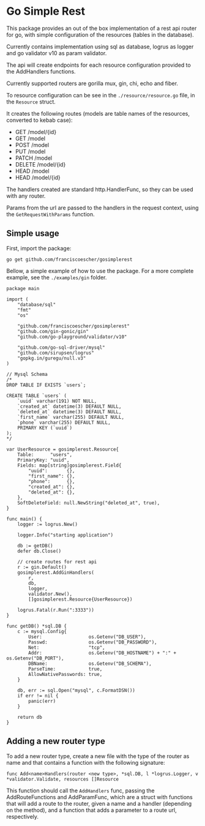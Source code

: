 # Go Simple Rest

This package provides an out of the box implementation of a rest api router for go, with simple configuration of the resources (tables in the database).

Currently contains implementation using sql as database, logrus as logger and go validator v10 as param validator.

The api will create endpoints for each resource configuration provided to the Add<Router>Handlers functions.

Currently supported routers are gorilla mux, gin, chi, echo and fiber.

To resource configuration can be see in the `./resource/resource.go` file, in the `Resource` struct.

It creates the following routes (models are table names of the resources, converted to kebab case):
- GET /model/{id}
- GET /model
- POST /model
- PUT /model
- PATCH /model
- DELETE /model/{id}
- HEAD /model
- HEAD /model/{id}
  
The handlers created are standard http.HandlerFunc, so they can be used with any router.

Params from the url are passed to the handlers in the request context, using the `GetRequestWithParams` function.

## Simple usage

First, import the package:

`go get github.com/franciscoescher/gosimplerest`

Bellow, a simple example of how to use the package. For a more complete example, see the `./examples/gin` folder.

```
package main

import (
	"database/sql"
	"fmt"
	"os"

	"github.com/franciscoescher/gosimplerest"
	"github.com/gin-gonic/gin"
	"github.com/go-playground/validator/v10"

	"github.com/go-sql-driver/mysql"
	"github.com/sirupsen/logrus"
	"gopkg.in/guregu/null.v3"
)

// Mysql Schema
/*
DROP TABLE IF EXISTS `users`;

CREATE TABLE `users` (
	`uuid` varchar(191) NOT NULL,
	`created_at` datetime(3) DEFAULT NULL,
	`deleted_at` datetime(3) DEFAULT NULL,
	`first_name` varchar(255) DEFAULT NULL,
	`phone` varchar(255) DEFAULT NULL,
	PRIMARY KEY (`uuid`)
);
*/

var UserResource = gosimplerest.Resource{
	Table:      "users",
	PrimaryKey: "uuid",
	Fields: map[string]gosimplerest.Field{
		"uuid":       {},
		"first_name": {},
		"phone":      {},
		"created_at": {},
		"deleted_at": {},
	},
	SoftDeleteField: null.NewString("deleted_at", true),
}

func main() {
	logger := logrus.New()

	logger.Info("starting application")

	db := getDB()
	defer db.Close()

	// create routes for rest api
	r := gin.Default()
	gosimplerest.AddGinHandlers(
		r,
		db,
		logger,
		validator.New(),
		[]gosimplerest.Resource{UserResource})

	logrus.Fatal(r.Run(":3333"))
}

func getDB() *sql.DB {
	c := mysql.Config{
		User:                 os.Getenv("DB_USER"),
		Passwd:               os.Getenv("DB_PASSWORD"),
		Net:                  "tcp",
		Addr:                 os.Getenv("DB_HOSTNAME") + ":" + os.Getenv("DB_PORT"),
		DBName:               os.Getenv("DB_SCHEMA"),
		ParseTime:            true,
		AllowNativePasswords: true,
	}

	db, err := sql.Open("mysql", c.FormatDSN())
	if err != nil {
		panic(err)
	}

	return db
}
```

## Adding a new router type

To add a new router type, create a new file with the type of the router as name and that contains a function with the following signature:

`func Add<name>Handlers(router <new type>, *sql.DB, l *logrus.Logger, v *validator.Validate, resources []Resource`

This function should call the `AddHandlers` func, passing the AddRouteFunctions and AddParamFunc, which are a struct with functions that will add a route to the router, given a name and a handler (depending on the method), and a function that adds a parameter to a route url, respectively.
